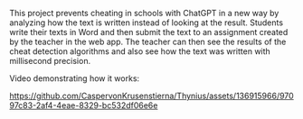 This project prevents cheating in schools with ChatGPT in a new way by analyzing how the text is written instead of looking at the result. Students write their texts in Word and then submit the text to an assignment created by the teacher in the web app. The teacher can then see the results of the cheat detection algorithms and also see how the text was written with millisecond precision.

Video demonstrating how it works:

https://github.com/CaspervonKrusenstierna/Thynius/assets/136915966/97097c83-2af4-4eae-8329-bc532df06e6e

